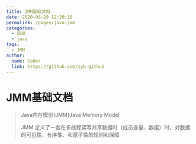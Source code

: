 ```yaml
---
title: JMM基础文档
date: 2020-06-29 12:20:10
permalink: /pages/java-jmm
categories: 
  - 后端
  - java
tags: 
  - JMM
author: 
  name: Coder
  link: https://github.com/zyb-github
---
```

# JMM基础文档

> Java内存模型(JMM)Java Memory Model
>
> JMM 定义了一套在多线程读写共享数据时（成员变量、数组）时，对数据的可见性、有序性、和原子性的规则和保障